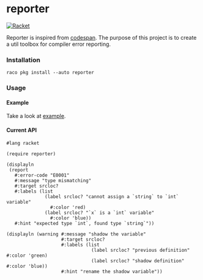 # reporter

[![Racket](https://github.com/racket-tw/reporter/actions/workflows/racket.yml/badge.svg)](https://github.com/racket-tw/reporter/actions/workflows/racket.yml)

Reporter is inspired from [codespan](https://github.com/brendanzab/codespan). The purpose of this project is to create a util toolbox for compiler error reporting.

### Installation

```racket
raco pkg install --auto reporter
```

### Usage

#### Example

Take a look at [example](https://github.com/racket-tw/reporter/tree/develop/example).

#### Current API

```racket
#lang racket

(require reporter)

(displayln
 (report
   #:error-code "E0001"
   #:message "type mismatching"
   #:target srcloc?
   #:labels (list
              (label srcloc? "cannot assign a `string` to `int` variable"
                #:color 'red)
              (label srcloc? "`x` is a `int` variable"
                #:color 'blue))
   #:hint "expected type `int`, found type `string`"))

(displayln (warning #:message "shadow the variable"
                    #:target srcloc?
                    #:labels (list
                               (label srcloc? "previous definition" #:color 'green)
                               (label srcloc? "shadow definition" #:color 'blue))
                    #:hint "rename the shadow variable"))
```
